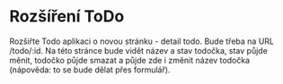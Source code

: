 # Rozšíření ToDo

Rozšiřte Todo aplikaci o novou stránku - detail todo. Bude třeba na URL /todo/:id. Na této stránce bude vidět název a stav todočka, stav půjde měnit, todočko půjde smazat a půjde zde i změnit název todočka (nápověda: to se bude dělat přes formulář).
